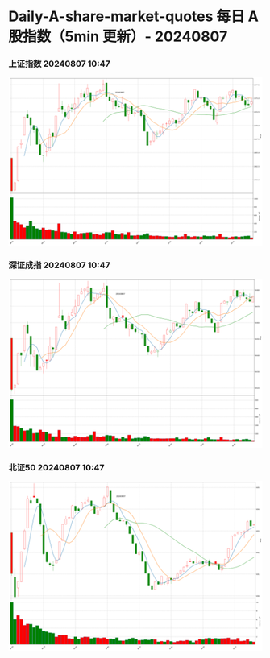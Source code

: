 
# Daily-A-share-market-quotes 每日 A 股指数（5min 更新）- 20240807

### 上证指数 20240807 10:47
![](./fig/2024/8/20240807-sh000001.png)

### 深证成指 20240807 10:47
![](./fig/2024/8/20240807-sz399001.png)

### 北证50 20240807 10:47
![](./fig/2024/8/20240807-bj899050.png)
